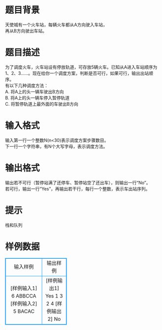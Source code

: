 # 

 
 # 题目背景 
天使城有一个火车站，每辆火车都从A方向驶入车站，<BR>再从B方向驶出车站。 

 
 # 题目描述 
为了调度火车，火车站设有停放轨道，可存放5辆火车。已知从A进入车站顺序为1、2、3……。现在给你一个调度方案，判断是否可行，如果可行，输出出站顺序。<BR>有以下几种调度方法：<BR>A.	将A上的头一辆车驶出B方向<BR>B.	将A上的头一辆车停入暂停轨道<BR>C.	将暂停轨道上最外面的车驶出B方向<BR> 

 
 # 输入格式 
输入第一行一个整数N(n&lt;30)表示调度方案步骤数目。<BR>下一行一个字符串，有N个大写字母，表示调度方法。<BR> 

 
 # 输出格式 
输出若不可行（暂停站满了还停车、暂停站空了还出车），则输出一行“No”。<BR>若可行，输出一行“Yes”，再输出若干行，每行一个整数，表示车出站序列。<BR> 

 
 # 提示 
栈和队列 
# 样例数据
<style>
        table,table tr th, table tr td { border:1px solid #0094ff; }
        table { width: 200px; min-height: 25px; line-height: 25px; text-align: center; border-collapse: collapse;}   
    </style>
<table>
	<tr>
		<td>输入样例</td>
		<td>输出样例</td>
	</tr>
<tr><td>[样例输入1]
6
ABBCCA
[样例输入2]
5
BACAC

</td><td>[样例输出1]
Yes
1
3
2
4
[样例输出2]
No
</td></tr></table>
